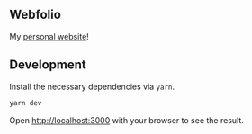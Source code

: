 ## Webfolio

My [personal website](https://roshn.dev)!

## Development

Install the necessary dependencies via `yarn`.

```bash
yarn dev
```

Open [http://localhost:3000](http://localhost:3000) with your browser to see the result.

